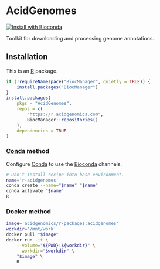 # AcidGenomes

[![Install with Bioconda](https://img.shields.io/badge/install%20with-bioconda-brightgreen.svg?style=flat)](http://bioconda.github.io/recipes/r-acidgenomes/README.html)

Toolkit for downloading and processing genome annotations.

## Installation

This is an [R][] package.

```r
if (!requireNamespace("BiocManager", quietly = TRUE)) {
    install.packages("BiocManager")
}
install.packages(
    pkgs = "AcidGenomes",
    repos = c(
        "https://r.acidgenomics.com",
        BiocManager::repositories()
    ),
    dependencies = TRUE
)
```

### [Conda][] method

Configure [Conda][] to use the [Bioconda][] channels.

```sh
# Don't install recipe into base environment.
name='r-acidgenomes'
conda create --name="$name" "$name"
conda activate "$name"
R
```

### [Docker][] method

```sh
image='acidgenomics/r-packages:acidgenomes'
workdir='/mnt/work'
docker pull "$image"
docker run -it \
    --volume="${PWD}:${workdir}" \
    --workdir="$workdir" \
    "$image" \
    R
```

[bioconda]: https://bioconda.github.io/
[conda]: https://conda.io/
[docker]: https://www.docker.com/
[r]: https://www.r-project.org/
